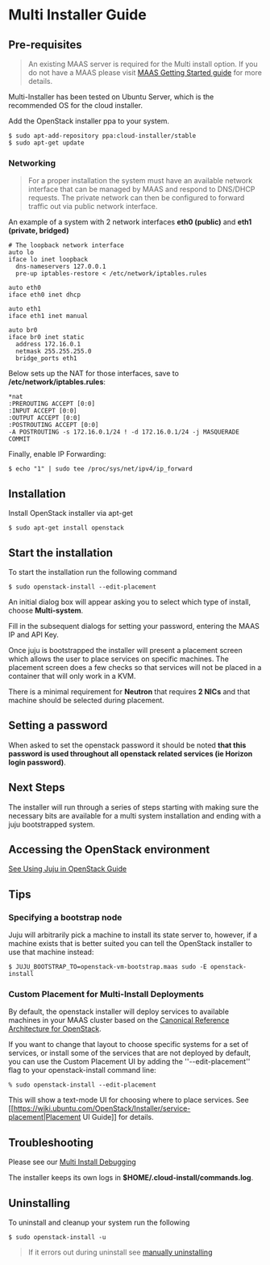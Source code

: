 # Multi Installer Guide

## Pre-requisites

> An existing MAAS server is required for the Multi install option. If you do
> not have a MAAS please visit
> [MAAS Getting Started guide](http://maas.ubuntu.com/docs1.8/install.html)
> for more details.

Multi-Installer has been tested on Ubuntu Server, which is the recommended OS for the cloud installer.

Add the OpenStack installer ppa to your system.

```
$ sudo apt-add-repository ppa:cloud-installer/stable
$ sudo apt-get update
```

### Networking

> For a proper installation the system must have an available network interface that can be managed by MAAS and respond to DNS/DHCP requests. The private network can then be configured to forward traffic out via public network interface.

An example of a system with 2 network interfaces **eth0 (public)** and **eth1 (private, bridged)**

```
# The loopback network interface
auto lo
iface lo inet loopback
  dns-nameservers 127.0.0.1
  pre-up iptables-restore < /etc/network/iptables.rules

auto eth0
iface eth0 inet dhcp

auto eth1
iface eth1 inet manual

auto br0
iface br0 inet static
  address 172.16.0.1
  netmask 255.255.255.0
  bridge_ports eth1
  ```

Below sets up the NAT for those interfaces, save to **/etc/network/iptables.rules**:

```
*nat
:PREROUTING ACCEPT [0:0]
:INPUT ACCEPT [0:0]
:OUTPUT ACCEPT [0:0]
:POSTROUTING ACCEPT [0:0]
-A POSTROUTING -s 172.16.0.1/24 ! -d 172.16.0.1/24 -j MASQUERADE
COMMIT
```

Finally, enable IP Forwarding:

```
$ echo "1" | sudo tee /proc/sys/net/ipv4/ip_forward
```

## Installation

Install OpenStack installer via apt-get

```
$ sudo apt-get install openstack
```

## Start the installation

To start the installation run the following command

```
$ sudo openstack-install --edit-placement
```

An initial dialog box will appear asking you to select which type of install, choose **Multi-system**.

Fill in the subsequent dialogs for setting your password, entering the MAAS IP and API Key.

Once juju is bootstrapped the installer will present a placement screen which
allows the user to place services on specific machines. The placement screen
does a few checks so that services will not be placed in a container that will
only work in a KVM.

There is a minimal requirement for **Neutron** that requires **2 NICs** and that
machine should be selected during placement.

## Setting a password

When asked to set the openstack password it should be noted **that this password
is used throughout all openstack related services (ie Horizon login password)**.

## Next Steps

The installer will run through a series of steps starting with making sure the
necessary bits are available for a multi system installation and ending with a
juju bootstrapped system.

## Accessing the OpenStack environment

[See Using Juju in OpenStack Guide](https://wiki.ubuntu.com/OpenStack/Installer/using-juju)

## Tips

### Specifying a bootstrap node

Juju will arbitrarily pick a machine to install its state server to, however, if
a machine exists that is better suited you can tell the OpenStack installer to
use that machine instead:

```
$ JUJU_BOOTSTRAP_TO=openstack-vm-bootstrap.maas sudo -E openstack-install
```

### Custom Placement for Multi-Install Deployments

By default, the openstack installer will deploy services to available machines in your MAAS cluster based on the [Canonical Reference Architecture for OpenStack](https://jujucharms.com/openstack).

If you want to change that layout to choose specific systems for a set of services, or install some of the services that are not deployed by default, you can use the Custom Placement UI by adding the ''--edit-placement'' flag to your openstack-install command line:

```
% sudo openstack-install --edit-placement
```

This will show a text-mode UI for choosing where to place services. See [[https://wiki.ubuntu.com/OpenStack/Installer/service-placement|Placement UI Guide]] for details.


## Troubleshooting

Please see our [Multi Install Debugging](https://wiki.ubuntu.com/OpenStack/Installer/debugging/multi-install)

The installer keeps its own logs in **$HOME/.cloud-install/commands.log**.

## Uninstalling

To uninstall and cleanup your system run the following

```
$ sudo openstack-install -u
```

> If it errors out during uninstall see [manually uninstalling](https://wiki.ubuntu.com/OpenStack/Installer/debugging)
